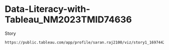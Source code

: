 # Data-Literacy-with-Tableau_NM2023TMID74636
  Story

   
    https://public.tableau.com/app/profile/saran.raj2100/viz/story1_16974426165630/Story1
    
